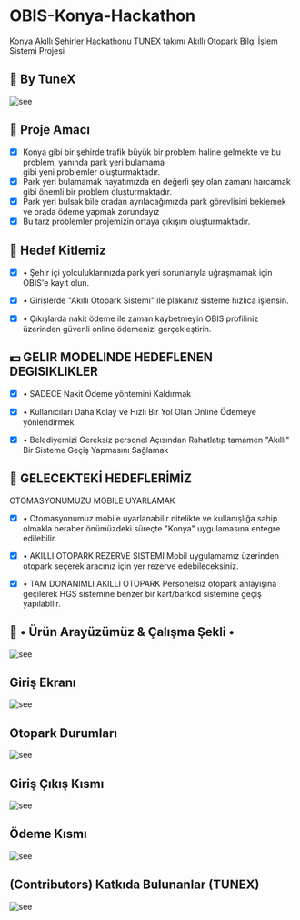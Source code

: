 # OBIS-Konya-Hackathon
Konya Akıllı Şehirler Hackathonu TUNEX takımı Akıllı Otopark Bilgi İşlem Sistemi Projesi

## 🏴 By TuneX 
![see](https://i.hizliresim.com/93r66og.png)

## 📑 Proje Amacı
- [x] Konya gibi bir şehirde trafik büyük bir problem haline
      gelmekte ve bu problem, yanında park yeri bulamama    
      gibi yeni problemler oluşturmaktadır.
- [x] Park yeri bulamamak hayatımızda en değerli şey olan
      zamanı harcamak gibi önemli bir problem
      oluşturmaktadır.
- [x] Park yeri bulsak bile oradan ayrılacağımızda park
      görevlisini beklemek ve orada ödeme yapmak zorundayız
- [x] Bu tarz problemler projemizin ortaya çıkışını oluşturmaktadır.

## 🚧 Hedef Kitlemiz
- [x] • Şehir içi yolculuklarınızda park yeri sorunlarıyla uğraşmamak
      için OBIS'e kayıt olun.

- [x] • Girişlerde "Akıllı Otopark Sistemi" ile plakanız sisteme hızlıca
      işlensin.

- [x] • Çıkışlarda nakit ödeme ile zaman kaybetmeyin OBIS profiliniz
      üzerinden güvenli online ödemenizi gerçekleştirin.
      
## 💵 GELIR MODELINDE HEDEFLENEN DEGISIKLIKLER
- [x] • SADECE Nakit Ödeme yöntemini Kaldırmak
      
- [x] • Kullanıcıları Daha Kolay ve Hızlı Bir Yol
      Olan Online Ödemeye yönlendirmek


- [x] • Belediyemizi Gereksiz personel Açısından
        Rahatlatıp tamamen "Akıllı" Bir Sisteme
        Geçiş Yapmasını Sağlamak   
        
## 📑 GELECEKTEKİ HEDEFLERİMİZ
OTOMASYONUMUZU MOBILE UYARLAMAK

- [x] • Otomasyonumuz mobile uyarlanabilir nitelikte ve kullanışlığa sahip
        olmakla beraber önümüzdeki süreçte "Konya" uygulamasına entegre
        edilebilir.

- [x] • AKILLI OTOPARK REZERVE SISTEMI
        Mobil uygulamamız üzerinden otopark seçerek aracınız için yer
        rezerve edebileceksiniz.

- [x] • TAM DONANIMLI AKILLI OTOPARK
        Personelsiz otopark anlayışına geçilerek HGS sistemine benzer bir
        kart/barkod sistemine geçiş yapılabilir.

## 📑 • Ürün Arayüzümüz & Çalışma Şekli •
![see](https://i.hizliresim.com/3aiwcz6.png)

## Giriş Ekranı
![see](https://i.hizliresim.com/7mttjil.png)
## Otopark Durumları
![see](https://i.hizliresim.com/1xopxi9.)
## Giriş Çıkış Kısmı
![see](https://i.hizliresim.com/2dypza3.)
## Ödeme Kısmı
![see](https://i.hizliresim.com/p89hfeg.)
## (Contributors) Katkıda Bulunanlar (TUNEX)

![see](https://i.hizliresim.com/l802xe8.png)






